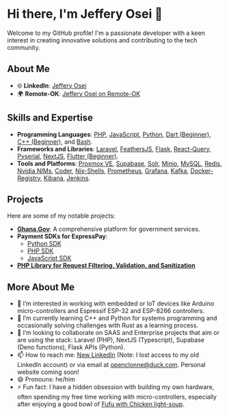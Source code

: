 # Hi there, I'm Jeffery Osei 👋

Welcome to my GitHub profile! I'm a passionate developer with a keen interest in creating innovative solutions and contributing to the tech community.

## About Me

- 🌐 **LinkedIn**: [Jeffery Osei](https://www.linkedin.com/in/kojo-jeffery-464166308/)
- 🌍 **Remote-OK**: [Jeffery Osei on Remote-OK](https://remoteok.com/@kojojeffery)

## Skills and Expertise

- **Programming Languages**: [PHP](https://www.php.net/), [JavaScript](https://developer.mozilla.org/en-US/docs/Web/JavaScript), [Python](https://www.python.org/), [Dart (Beginner)](https://dart.dev/), [C++ (Beginner)](https://isocpp.org/), and [Bash](https://stackoverflow.com/questions/28693737/is-bash-a-programming-language#28693815).
- **Frameworks and Libraries**: [Laravel](https://laravel.com/), [FeathersJS](https://feathersjs.com/), [Flask](https://flask.palletsprojects.com/en/3.0.x/), [React-Query](https://tanstack.com/query/latest/docs/framework/react/overview), [Pyserial](https://pyserial.readthedocs.io/en/latest/pyserial.html), [NextJS](https://nextjs.org/), [Flutter (Beginner)](https://flutter.dev/).
- **Tools and Platforms**: [Proxmox VE](https://www.proxmox.com/en/proxmox-virtual-environment/overview), [Supabase](https://supabase.com/), [Solr](https://solr.apache.org/), [Minio](https://min.io/), [MySQL](https://www.mysql.com/), [Redis](https://redis.io/), [Nvidia NIMs](https://build.nvidia.com/meta/llama3-8b), [Coder](https://coder.com/), [Nix-Shells](https://nix.dev/tutorials/first-steps/declarative-shell#declarative-reproducible-envs), [Prometheus](https://prometheus.io/docs/introduction/overview/), [Grafana](https://grafana.com/), [Kafka](https://kafka.apache.org/), [Docker-Registry](https://distribution.github.io/distribution/), [Kibana](https://www.elastic.co/kibana), [Jenkins](https://www.jenkins.io/).

## Projects

Here are some of my notable projects:

- **[Ghana.Gov](https://www.ghana.gov.gh/)**: A comprehensive platform for government services.
- **Payment SDKs for ExpressPay**:
  - [Python SDK](https://pypi.org/project/expresspay-python-sdk/)
  - [PHP SDK](https://packagist.org/packages/expresspaygh/exp-php-sdk)
  - [JavaScript SDK](https://github.com/expresspaygh/expresspay-js-sdk)
- **[PHP Library for Request Filtering, Validation, and Sanitization](https://github.com/expresspaygh/refine)**

## More About Me

- 👀 I’m interested in working with embedded or IoT devices like Arduino micro-controllers and Espressif ESP-32 and ESP-8266 controllers.
- 🌱 I’m currently learning C++ and Python for systems programming and occasionally solving challenges with Rust as a learning process.
- 💞️ I’m looking to collaborate on SAAS and Enterprise projects that aim or are using the stack: Laravel (PHP), NextJS (Typescript), Supabase (Deno functions), Flask APIs (Python).
- 📫 How to reach me: [New LinkedIn](https://www.linkedin.com/in/kojo-jeffery-464166308/) (Note: I lost access to my old LinkedIn account) or via email at openclonne@duck.com. Personal website coming soon!
- 😄 Pronouns: he/him
- ⚡ Fun fact: I have a hidden obsession with building my own hardware, often spending my free time working with micro-controllers, especially after enjoying a good bowl of [Fufu with Chicken light-soup](https://eatwellabi.com/ghana-chicken-light-soup/).


